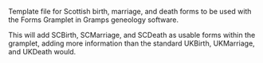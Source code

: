 Template file for Scottish birth, marriage, and death forms to be used with the Forms Gramplet in Gramps geneology software.

This will add SCBirth, SCMarriage, and SCDeath as usable forms within the gramplet, adding more information than the standard UKBirth, UKMarriage, and UKDeath would.
